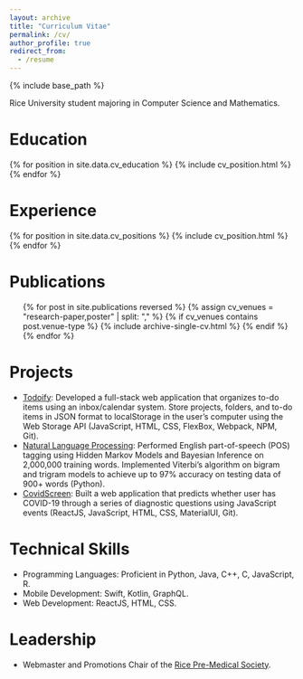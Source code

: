 ```yaml
---
layout: archive
title: "Curriculum Vitae"
permalink: /cv/
author_profile: true
redirect_from:
  - /resume
---
```


{% include base_path %}

Rice University student majoring in Computer Science and Mathematics. 


# Education
{% for position in site.data.cv_education %}
  {% include cv_position.html %}
{% endfor %}


# Experience
{% for position in site.data.cv_positions %}
  {% include cv_position.html %}
{% endfor %}


# Publications
<ul>
{% for post in site.publications reversed %}
  {% assign cv_venues = "research-paper,poster" | split: "," %}
  {% if cv_venues contains post.venue-type %}
    {% include archive-single-cv.html %}
  {% endif %}
{% endfor %}
</ul>


# Projects
* [Todoify](https://github.com/easydeze/to-do-list): Developed a full-stack web application that organizes to-do items using an inbox/calendar system. Store projects, folders, and to-do items in JSON format to localStorage in the user’s computer using the Web Storage API (JavaScript, HTML, CSS, FlexBox, Webpack, NPM, Git).
* [Natural Language Processing](https://github.com/easydeze/natural-language-processing): Performed English part-of-speech (POS) tagging using Hidden Markov Models and Bayesian Inference on 2,000,000 training words. Implemented Viterbi’s algorithm on bigram and trigram models to achieve up to 97% accuracy on testing data of 900+ words (Python).
* [CovidScreen](https://devpost.com/software/covidscreen): Built a web application that predicts whether user has COVID-19 through a series of diagnostic questions using JavaScript events (ReactJS, JavaScript, HTML, CSS, MaterialUI, Git).


# Technical Skills
* Programming Languages: Proficient in Python, Java, C++, C, JavaScript, R.
* Mobile Development: Swift, Kotlin, GraphQL.
* Web Development: ReactJS, HTML, CSS.

# Leadership
* Webmaster and Promotions Chair of the [Rice Pre-Medical Society](https://www.ricepremed.com/).
